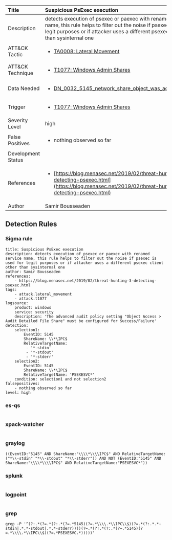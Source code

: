 | Title                | Suspicious PsExec execution                                                                                                                                                 |
|:---------------------|:------------------------------------------------------------------------------------------------------------------------------------------------------------|
| Description          | detects execution of psexec or paexec with renamed service name, this rule helps to filter out the noise if psexec is used for legit purposes or if attacker uses a different psexec client other than sysinternal one                                                                                                                                           |
| ATT&amp;CK Tactic    | <ul><li>[TA0008: Lateral Movement](https://attack.mitre.org/tactics/TA0008)</li></ul>  |
| ATT&amp;CK Technique | <ul><li>[T1077: Windows Admin Shares](https://attack.mitre.org/techniques/T1077)</li></ul>                             |
| Data Needed          | <ul><li>[DN_0032_5145_network_share_object_was_accessed_detailed](../Data_Needed/DN_0032_5145_network_share_object_was_accessed_detailed.md)</li></ul>                                                         |
| Trigger              | <ul><li>[T1077: Windows Admin Shares](../Triggers/T1077.md)</li></ul>  |
| Severity Level       | high                                                                                                                                                 |
| False Positives      | <ul><li>nothing observed so far</li></ul>                                                                  |
| Development Status   |                                                                                                                                                 |
| References           | <ul><li>[https://blog.menasec.net/2019/02/threat-hunting-3-detecting-psexec.html](https://blog.menasec.net/2019/02/threat-hunting-3-detecting-psexec.html)</li></ul>                                                          |
| Author               | Samir Bousseaden                                                                                                                                                |


## Detection Rules

### Sigma rule

```
title: Suspicious PsExec execution
description: detects execution of psexec or paexec with renamed service name, this rule helps to filter out the noise if psexec is used for legit purposes or if attacker uses a different psexec client other than sysinternal one
author: Samir Bousseaden
references:
    - https://blog.menasec.net/2019/02/threat-hunting-3-detecting-psexec.html
tags:
    - attack.lateral_movement
    - attack.t1077
logsource:
    product: windows
    service: security
    description: 'The advanced audit policy setting "Object Access > Audit Detailed File Share" must be configured for Success/Failure'
detection:
    selection1:
        EventID: 5145
        ShareName: \\*\IPC$
        RelativeTargetName:
         - '*-stdin'
         - '*-stdout'
         - '*-stderr'
    selection2:
        EventID: 5145
        ShareName: \\*\IPC$
        RelativeTargetName: 'PSEXESVC*'
    condition: selection1 and not selection2
falsepositives: 
    - nothing observed so far
level: high

```





### es-qs
    
```

```


### xpack-watcher
    
```

```


### graylog
    
```
((EventID:"5145" AND ShareName:"\\\\*\\\\IPC$" AND RelativeTargetName:("*\\-stdin" "*\\-stdout" "*\\-stderr")) AND NOT (EventID:"5145" AND ShareName:"\\\\*\\\\IPC$" AND RelativeTargetName:"PSEXESVC*"))
```


### splunk
    
```

```


### logpoint
    
```

```


### grep
    
```
grep -P '^(?:.*(?=.*(?:.*(?=.*5145)(?=.*\\\\.*\\IPC\\$)(?=.*(?:.*.*-stdin|.*.*-stdout|.*.*-stderr))))(?=.*(?!.*(?:.*(?=.*5145)(?=.*\\\\.*\\IPC\\$)(?=.*PSEXESVC.*)))))'
```



